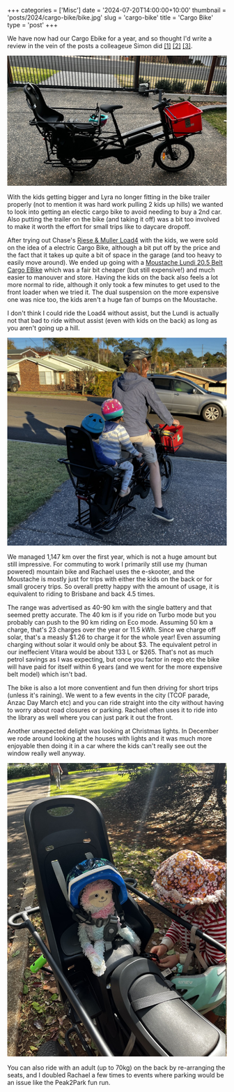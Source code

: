 +++
categories = ['Misc']
date = '2024-07-20T14:00:00+10:00'
thumbnail = 'posts/2024/cargo-bike/bike.jpg'
slug = 'cargo-bike'
title = 'Cargo Bike'
type = 'post'
+++


We have now had our Cargo Ebike for a year, and so thought I'd write a review in the vein of the posts a colleageue Simon did [[1]][se1] [[2]][se2] [[3]][se3].

![](bike.jpg)


[se1]: https://bq.org.au/resources/e-bikes-everything-you-need-to-know/
[se2]: https://www.linkedin.com/posts/simon-english-956ba01_it-is-amazing-how-a-simple-change-can-make-activity-6798024248465215488-IwFd/
[se3]: https://www.linkedin.com/posts/simon-english-956ba01_e-bike-update-for-those-of-you-that-have-activity-7011285785354141698--QBP/

With the kids getting bigger and Lyra no longer fitting in the bike trailer properly (not to mention it was hard work pulling 2 kids up hills) we wanted to look into getting an electic cargo bike to avoid needing to buy a 2nd car. Also putting the trailer on the bike (and taking it off) was a bit too involved to make it worth the effort for small trips like to daycare dropoff.

After trying out Chase's [Riese & Muller Load4][rm] with the kids, we were sold on the idea of a electric Cargo Bike, although a bit put off by the price and the fact that it takes up quite a bit of space in the garage (and too heavy to easily move around).
We ended up going with a [Moustache Lundi 20.5 Belt Cargo EBike][ml] which was a fair bit cheaper (but still expensive!) and much easier to manouver and store.
Having the kids on the back also feels a lot more normal to ride, although it only took a few minutes to get used to the front loader when we tried it. The dual suspension on the more expensive one was nice too, the kids aren't a huge fan of bumps on the Moustache. 

I don't think I could ride the Load4 without assist, but the Lundi is actually not that bad to ride without assist (even with kids on the back) as long as you aren't going up a hill.

[rm]: https://electricbikesbrisbane.com.au/products/riese-muller-load4-60-vario
[ml]: https://electricbikesbrisbane.com.au/products/moustache-lundi-20-5-e-cargo-bike

![](withkids.jpg)


We managed 1,147 km over the first year, which is not a huge amount but still impressive. 
For commuting to work I primarily still use my (human powered) mountain bike and Rachael uses the e-skooter, and the Moustache is mostly just for trips with either the kids on the back or for small grocery trips. So overall pretty happy with the amount of usage, it is equivalent to riding to Brisbane and back 4.5 times.

The range was advertised as 40-90 km with the single battery and that seemed pretty accurate. The 40 km is if you ride on Turbo mode but you probably can push to the 90 km riding on Eco mode. Assuming 50 km a charge, that's 23 charges over the year or 11.5 kWh. Since we charge off solar, that's a measly $1.26 to charge it for the whole year! Even assuming charging without solar it would only be about $3. The equivalent petrol in our ineffecient Vitara would be about 133 L or $265. That's not as much petrol savings as I was expecting, but once you factor in rego etc the bike will have paid for itself within 6 years (and we went for the more expensive belt model) which isn't bad.

The bike is also a lot more conventient and fun then driving for short trips (unless it's raining). We went to a few events in the city (TCOF parade, Anzac Day March etc) and you can ride straight into the city without having to worry about road closures or parking. Rachael often uses it to ride into the library as well where you can just park it out the front. 

Another unexpected delight was looking at Christmas lights. In December we rode around looking at the houses with lights and it was much more enjoyable then doing it in a car where the kids can't really see out the window really well anyway. 

![](sloth.jpg)

You can also ride with an adult (up to 70kg) on the back by re-arranging the seats, and I doubled Rachael a few times to events where parking would be an issue like the Peak2Park fun run.